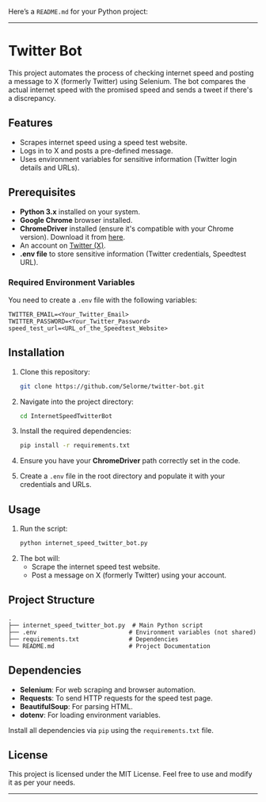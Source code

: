 Here’s a `README.md` for your Python project:

---

# Twitter Bot

This project automates the process of checking internet speed and posting a message to X (formerly Twitter) using Selenium. The bot compares the actual internet speed with the promised speed and sends a tweet if there's a discrepancy.

## Features

- Scrapes internet speed using a speed test website.
- Logs in to X and posts a pre-defined message.
- Uses environment variables for sensitive information (Twitter login details and URLs).

## Prerequisites

- **Python 3.x** installed on your system.
- **Google Chrome** browser installed.
- **ChromeDriver** installed (ensure it's compatible with your Chrome version). Download it from [here](https://sites.google.com/chromium.org/driver/).
- An account on [Twitter (X)](https://x.com).
- **.env file** to store sensitive information (Twitter credentials, Speedtest URL).

### Required Environment Variables
You need to create a `.env` file with the following variables:

```env
TWITTER_EMAIL=<Your_Twitter_Email>
TWITTER_PASSWORD=<Your_Twitter_Password>
speed_test_url=<URL_of_the_Speedtest_Website>
```

## Installation

1. Clone this repository:
    ```bash
    git clone https://github.com/Selorme/twitter-bot.git
    ```
2. Navigate into the project directory:
    ```bash
    cd InternetSpeedTwitterBot
    ```
3. Install the required dependencies:
    ```bash
    pip install -r requirements.txt
    ```
4. Ensure you have your **ChromeDriver** path correctly set in the code.

5. Create a `.env` file in the root directory and populate it with your credentials and URLs.

## Usage

1. Run the script:
    ```bash
    python internet_speed_twitter_bot.py
    ```
2. The bot will:
   - Scrape the internet speed test website.
   - Post a message on X (formerly Twitter) using your account.

## Project Structure

```
.
├── internet_speed_twitter_bot.py  # Main Python script
├── .env                          # Environment variables (not shared)
├── requirements.txt              # Dependencies
└── README.md                     # Project Documentation
```

## Dependencies

- **Selenium**: For web scraping and browser automation.
- **Requests**: To send HTTP requests for the speed test page.
- **BeautifulSoup**: For parsing HTML.
- **dotenv**: For loading environment variables.
  
Install all dependencies via `pip` using the `requirements.txt` file.

## License

This project is licensed under the MIT License. Feel free to use and modify it as per your needs.

---